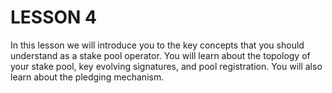 # LESSON 4

In this lesson we will introduce you to the key concepts that you should understand as a stake pool operator. You will learn about the topology of your stake pool,  key evolving signatures, and pool registration. You will also learn about the pledging mechanism.

